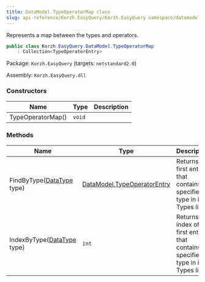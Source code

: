 ```yaml
---
title: DataModel.TypeOperatorMap class
slug: api-reference/Korzh.EasyQuery/Korzh.EasyQuery namespace/datamodel-typeoperatormap-class
---
```



Represents a map between the types and operators.
```csharp
public class Korzh.EasyQuery.DataModel.TypeOperatorMap
    : Collection<TypeOperatorEntry>

```
Package: `Korzh.EasyQuery` (targets: `netstandard2.0`)

Assembly: `Korzh.EasyQuery.dll`

### Constructors

| Name | Type | Description | 
| --- | --- | --- | 
| TypeOperatorMap() | `void` |  | 


### Methods

| Name | Type | Description | 
| --- | --- | --- | 
| FindByType([DataType](/api-reference/easydata-core/easydata-namespace/datatype-enum) type) | [DataModel.TypeOperatorEntry](/api-reference/korzh-easyquery/korzh-easyquery-namespace/datamodel-typeoperatorentry-class) | Returns the first entry that contains specified type in its Types list. | 
| IndexByType([DataType](/api-reference/easydata-core/easydata-namespace/datatype-enum) type) | `int` | Returns index of the first entry that contains specified type in its Types list. |